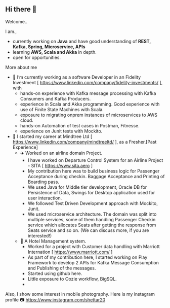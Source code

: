 ## Hi there 👋
Welcome.. 

I am.,
- currently working on **Java** and have good understanding of **REST, Kafka, Spring, Microservice, APIs**
- learning **AWS, Scala and Akka** in depth.
- open for opportunities.

More about me 
- 🔭 I’m currently working as a software Developer in an Fidelity Investment [ https://www.linkedin.com/company/fidelity-investments/ ], with 
  - hands-on experience with Kafka message processing with Kafka Consumers and Kafka Producers.
  - experience in Scala and Akka programming. Good experience with use of Finite State Machines with Scala.
  - exposure to migrating onprem instances of microservices to AWS cloud.
  - hands-on Automation of test cases in Postman, Fitnesse.
  - experience on Junit tests with Mockito.
- 🌱 I started my career at Mindtree Ltd [ https://www.linkedin.com/company/mindtreeltd/ ], as a Fresher.[Past Experience]
  - :airplane: Worked on an airline domain Project.
    - I have worked on Departure Control System for an Airline Project - SITA [ https://www.sita.aero ]
    - My contribution here was to build business logic for Passenger Acceptance during checkin. Baggage Acceptance and Printing of Boarding pass.
    - We used Java for Middle tier development, Oracle DB for Persistence of Data, Swings for Desktop application used for user interaction.
    - We followed Test Driven Development approach with Mockito, Junit.
    - We used microservice architecture. The domain was split into multiple services, some of them handling Passenger Checkin service which allocates Seats after getting the response from Seats service and so on. (We can discuss more, if you are interested!)
   - :hotel: A Hotel Management system.
      - Worked for a project with Customer data handling with Marriott Internation [ https://www.marriott.com/ ]
      - As part of my contribution here, I started working on Play Framework to develop 2 APIs for Kafka Message Consumption and Publishing of the messages.
      - Started using github here.
      - Little exposure to Oozie workflow, BigSQL.
      - 
Also, I show some interest in mobile photography. Here is my instagram profile :camera: https://www.instagram.com/shettar20
